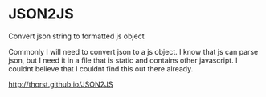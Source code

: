# JSON2JS
Convert json string to formatted js object

Commonly I will need to convert json to a js object. I know that js can parse json, but I need it in a file that is static and contains other javascript. I couldnt believe that I couldnt find this out there already.

http://thorst.github.io/JSON2JS
